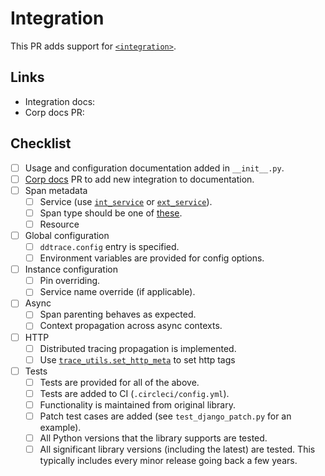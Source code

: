 # Integration
This PR adds support for [`<integration>`](<!--link to relevant integration docs-->).

## Links
<!-- Add any helpful links here for your and the reviewer's benefit -->

- Integration docs: <!-- add link here -->
- Corp docs PR: <!-- add link here -->

## Checklist
<!-- Delete any entries that are not applicable to the integration -->

- [ ] Usage and configuration documentation added in `__init__.py`.
- [ ] [Corp docs](https://github.com/Datadog/documentation) PR to add new integration to documentation.
- [ ] Span metadata
  - [ ] Service (use [`int_service`](https://github.com/DataDog/dd-trace-py/blob/90d1d5981c72ea312c21ac04e5be47521d0f0f2e/ddtrace/contrib/trace_utils.py#L55) or [`ext_service`](https://github.com/DataDog/dd-trace-py/blob/90d1d5981c72ea312c21ac04e5be47521d0f0f2e/ddtrace/contrib/trace_utils.py#L87)).
  - [ ] Span type should be one of [these](https://github.com/DataDog/dd-trace-py/blob/90d1d5981c72ea312c21ac04e5be47521d0f0f2e/ddtrace/ext/__init__.py#L7).
  - [ ] Resource
- [ ] Global configuration
  - [ ] `ddtrace.config` entry is specified.
  - [ ] Environment variables are provided for config options.
- [ ] Instance configuration
  - [ ] Pin overriding.
  - [ ] Service name override (if applicable).
- [ ] Async
  - [ ] Span parenting behaves as expected.
  - [ ] Context propagation across async contexts.
- [ ] HTTP
  - [ ] Distributed tracing propagation is implemented.
  - [ ] Use [`trace_utils.set_http_meta`](https://github.com/DataDog/dd-trace-py/blob/90d1d5981c72ea312c21ac04e5be47521d0f0f2e/ddtrace/contrib/trace_utils.py#L143-L152) to set http tags
- [ ] Tests
  - [ ] Tests are provided for all of the above.
  - [ ] Tests are added to CI (`.circleci/config.yml`).
  - [ ] Functionality is maintained from original library.
  - [ ] Patch test cases are added (see `test_django_patch.py` for an example).
  - [ ] All Python versions that the library supports are tested.
  - [ ] All significant library versions (including the latest) are tested. This typically includes every minor release going back a few years.
